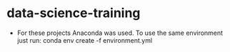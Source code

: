 # data-science-training

* For these projects Anaconda was used. To use the same environment just run: conda env create -f environment.yml
